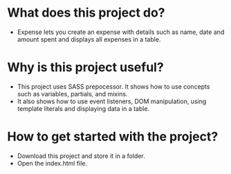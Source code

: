 # What does this project do?
- Expense lets you create an expense with details such as name, date and amount spent and displays all expenses in a table.

# Why is this project useful?
- This project uses SASS prepocessor. It shows how to use concepts such as variables, partials, and mixins.
- It also shows how to use event listeners, DOM manipulation, using template literals and displaying data in a table.

# How to get started with the project?
- Download this project and store it in a folder.
- Open the index.html file.

